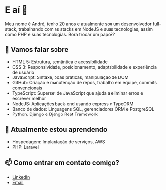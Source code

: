 # E aí 👋

Meu nome é André, tenho 20 anos e atualmente sou um desenvolvedor full-stack, trabalhando com as stacks em NodeJS e suas tecnologias, assim como PHP e suas tecnologias. Bora trocar um papo??

## 💬 Vamos falar sobre

- HTML 5: Estrutura, semântica e acessibilidade
- CSS 3: Responsividade, posicionamento, adaptabilidade e experiência de usuário
- JavaScript: Sintaxe, boas práticas, manipulação de DOM
- GitHub: Criação e manutenção de repos, trabalho em equipe, commits convencionais
- TypeScript: Superset de JavaScript que ajuda a eliminar erros e escrever melhor
- NodeJS: Aplicações back-end usando express e TypeORM
- Banco de dados: Linguagens SQL, gerenciadores ORM e PostgreSQL
- Python: Django e Django Rest Framework

## 🌱 Atualmente estou aprendendo

- Hospedagem: Implantação de serviços, AWS
- PHP: Laravel

## 📫 Como entrar em contato comigo?

- [LinkedIn](https://www.linkedin.com/in/andrrms/)
- [Email](mailto:pro.andresilveira@gmail.com)

<!--
**andrrms/andrrms** is a ✨ _special_ ✨ repository because its `README.md` (this file) appears on your GitHub profile.

Here are some ideas to get you started:

- 🔭 I’m currently working on ...
- 🌱 I’m currently learning ...
- 👯 I’m looking to collaborate on ...
- 🤔 I’m looking for help with ...
- 💬 Ask me about ...
- 📫 How to reach me: ...
- 😄 Pronouns: ...
- ⚡ Fun fact: ...
-->
